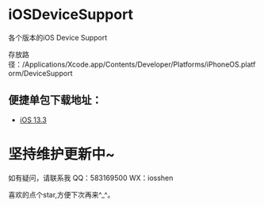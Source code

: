 # iOSDeviceSupport
各个版本的iOS Device Support

存放路径：/Applications/Xcode.app/Contents/Developer/Platforms/iPhoneOS.platform/DeviceSupport

## 便捷单包下载地址：

* [iOS 13.3](https://gitee.com/ios_shen/iOSDeviceSupport/raw/master/13.3.zip)


# 坚持维护更新中~

如有疑问，请联系我
QQ：583169500
WX：iosshen

喜欢的点个star,方便下次再来^_^。


